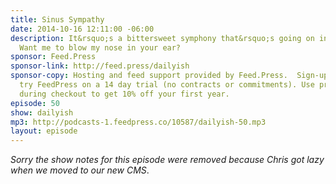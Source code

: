 ```yaml
---
title: Sinus Sympathy
date: 2014-10-16 12:11:00 -06:00
description: It&rsquo;s a bittersweet symphony that&rsquo;s going on in my sinuses.
  Want me to blow my nose in your ear?
sponsor: Feed.Press
sponsor-link: http://feed.press/dailyish
sponsor-copy: Hosting and feed support provided by Feed.Press.  Sign-up today and
  try FeedPress on a 14 day trial (no contracts or commitments). Use promo code "dailyish"
  during checkout to get 10% off your first year.
episode: 50
show: dailyish
mp3: http://podcasts-1.feedpress.co/10587/dailyish-50.mp3
layout: episode
---
```


<em>Sorry the show notes for this episode were removed because Chris got lazy when we moved to our new CMS</em>.
